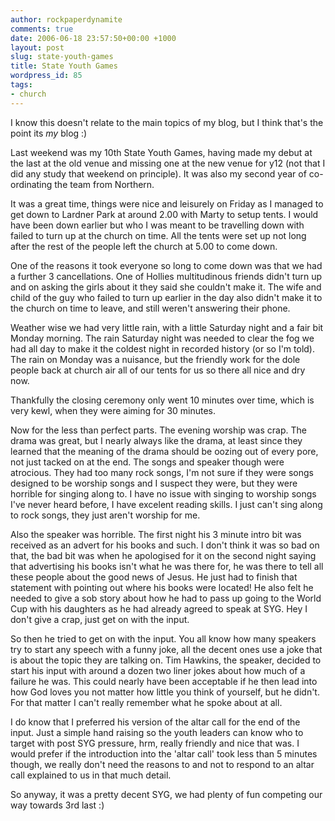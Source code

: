 ```yaml
---
author: rockpaperdynamite
comments: true
date: 2006-06-18 23:57:50+00:00 +1000
layout: post
slug: state-youth-games
title: State Youth Games
wordpress_id: 85
tags:
- church
---
```


I know this doesn't relate to the main topics of my blog, but I think that's the point its _my_ blog :)

Last weekend was my 10th State Youth Games, having made my debut at the last at the old venue and missing one at the new venue for y12 (not that I did any study that weekend on principle). It was also my second year of co-ordinating the team from Northern.<!-- more -->

It was a great time, things were nice and leisurely on Friday as I managed to get down to Lardner Park at around 2.00 with Marty to setup tents. I would have been down earlier but who I was meant to be travelling down with failed to turn up at the church on time. All the tents were set up not long after the rest of the people left the church at 5.00 to come down.

One of the reasons it took everyone so long to come down was that we had a further 3 cancellations. One of Hollies multitudinous friends didn't turn up and on asking the girls about it they said she couldn't make it. The wife and child of the guy who failed to turn up earlier in the day also didn't make it to the church on time to leave, and still weren't answering their phone.

Weather wise we had very little rain, with a little Saturday night and a fair bit Monday morning. The rain Saturday night was needed to clear the fog we had all day to make it the coldest night in recorded history (or so I'm told). The rain on Monday was a nuisance, but the friendly work for the dole people back at church air all of our tents for us so there all nice and dry now.

Thankfully the closing ceremony only went 10 minutes over time, which is very kewl, when they were aiming for 30 minutes.

Now for the less than perfect parts. The evening worship was crap. The drama was great, but I nearly always like the drama, at least since they learned that the meaning of the drama should be oozing out of every pore, not just tacked on at the end. The songs and speaker though were atrocious. They had too many rock songs, I'm not sure if they were songs designed to be worship songs and I suspect they were, but they were horrible for singing along to. I have no issue with singing to worship songs I've never heard before, I have excelent reading skills. I just can't sing along to rock songs, they just aren't worship for me.

Also the speaker was horrible. The first night his 3 minute intro bit was received as an advert for his books and such. I don't think it was so bad on that, the bad bit was when he apologised for it on the second night saying that advertising his books isn't what he was there for, he was there to tell all these people about the good news of Jesus. He just had to finish that statement with pointing out where his books were located! He also felt he needed to give a sob story about how he had to pass up going to the World Cup with his daughters as he had already agreed to speak at SYG. Hey I don't give a crap, just get on with the input.

So then he tried to get on with the input. You all know how many speakers try to start any speech with a funny joke, all the decent ones use a joke that is about the topic they are talking on.  Tim Hawkins, the speaker, decided to start his input with around a dozen two liner jokes about how much of a failure he was. This could nearly have been acceptable if he then lead into how God loves you not matter how little you think of yourself, but he didn't. For that matter I can't really remember what he spoke about at all.

I do know that I preferred his version of the altar call for the end of the input. Just a simple hand raising so the youth leaders can know who to target with post SYG pressure, hrm, really friendly and nice that was. I would prefer if the introduction into the 'altar call' took less than 5 minutes though, we really don't need the reasons to and not to respond to an altar call explained to us in that much detail.

So anyway, it was a pretty decent SYG, we had plenty of fun competing our way towards 3rd last :)
